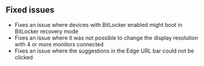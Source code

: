 ## Fixed issues
- Fixes an issue where devices with BitLocker enabled might boot in BitLocker recovery mode
- Fixes an issue where it was not possible to change the display resolution with 4 or more monitors connected
- Fixes an issue where the suggestions in the Edge URL bar could not be clicked